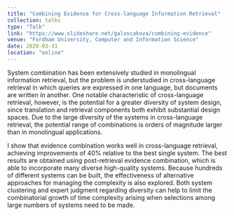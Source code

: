 ```yaml
---
title: "Combining Evidence for Cross-language Information Retrieval"
collection: talks
type: "Talk"
link: "https://www.slideshare.net/galuscakova/combining-evidence"
venue: "Fordham University, Computer and Information Science"
date: 2020-03-31
location: "online"
---
```


System combination has been extensively studied in monolingual information retrieval, but the problem is understudied in cross-language retrieval in which queries are expressed in one language, but documents are written in another. One notable characteristic of cross-language retrieval, however, is the potential for a greater diversity of system design, since translation and retrieval components both exhibit substantial design spaces. Due to the large diversity of the systems in cross-language retrieval, the potential range of combinations is orders of magnitude larger than in monolingual applications.

I show that evidence combination works well in cross-language retrieval, achieving improvements of 40% relative to the best single system. The best results are obtained using post-retrieval evidence combination, which is able to incorporate many diverse high-quality systems. Because hundreds of different systems can be built, the effectiveness of alternative approaches for managing the complexity is also explored. Both system clustering and expert judgment regarding diversity can help to limit the combinatorial growth of time complexity arising when selections among large numbers of systems need to be made.
